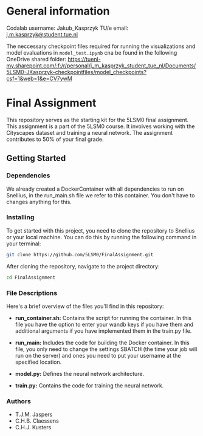 # General information
Codalab username: Jakub_Kasprzyk
TU/e email: j.m.kasprzyk@student.tue.nl

The neccessary checkpoint files required for running the visualizations and model evaluations in `model_test.ipynb` cna be found in the following OneDrive shared folder: https://tuenl-my.sharepoint.com/:f:/r/personal/j_m_kasprzyk_student_tue_nl/Documents/5LSM0-JKasprzyk-checkpointfiles/model_checkpoints?csf=1&web=1&e=CV7ywM


# Final Assignment

This repository serves as the starting kit for the 5LSM0 final assignment.
This assignment is a part of the 5LSM0 course. It involves working with the Cityscapes dataset and training a neural network. The assignment contributes to 50% of your final grade.

## Getting Started

### Dependencies

We already created a DockerContainer with all dependencies to run on Snellius, in the run_main.sh file we refer to this container. You don't have to changes anything for this.

### Installing

To get started with this project, you need to clone the repository to Snellius or your local machine. You can do this by running the following command in your terminal:

```bash
git clone https://github.com/5LSM0/FinalAssignment.git
```

After cloning the repository, navigate to the project directory:

```bash
cd FinalAssignment
```

### File Descriptions

Here's a brief overview of the files you'll find in this repository:

- **run_container.sh:** Contains the script for running the container. In this file you have the option to enter your wandb keys if you have them and additional arguments if you have implemented them in the train.py file.

  
- **run_main:** Includes the code for building the Docker container. In this file, you only need to change the settings SBATCH (the time your job will run on the server) and ones you need to put your username at the specified location.
  

- **model.py:** Defines the neural network architecture.

  
- **train.py:** Contains the code for training the neural network.

### Authors

- T.J.M. Jaspers
- C.H.B. Claessens
- C.H.J. Kusters
